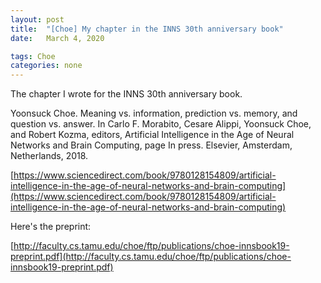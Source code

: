 ```yaml
---
layout: post
title:  "[Choe] My chapter in the INNS 30th anniversary book"
date:   March 4, 2020

tags: Choe 
categories: none
---
```




The chapter I wrote for the INNS 30th anniversary book.

Yoonsuck Choe. Meaning vs. information, prediction vs. memory, and question vs. answer. In Carlo F. Morabito, Cesare Alippi, Yoonsuck Choe, and Robert Kozma, editors, Artificial Intelligence in the Age of Neural Networks and Brain Computing, page In press. Elsevier, Amsterdam, Netherlands, 2018.






[https://www.sciencedirect.com/book/9780128154809/artificial-intelligence-in-the-age-of-neural-networks-and-brain-computing](https://www.sciencedirect.com/book/9780128154809/artificial-intelligence-in-the-age-of-neural-networks-and-brain-computing)



Here's the preprint:



[http://faculty.cs.tamu.edu/choe/ftp/publications/choe-innsbook19-preprint.pdf](http://faculty.cs.tamu.edu/choe/ftp/publications/choe-innsbook19-preprint.pdf)



 

